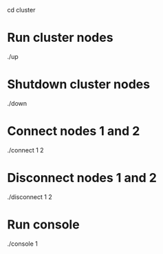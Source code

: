 

cd cluster

# Run cluster nodes

./up


# Shutdown cluster nodes

./down

# Connect nodes 1 and 2

./connect 1 2

# Disconnect nodes 1 and 2

./disconnect 1 2

# Run console

./console 1